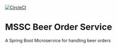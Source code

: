 [![CircleCI](https://circleci.com/gh/dotslash21/mssc-beer-order-service/tree/main.svg?style=svg)](https://circleci.com/gh/dotslash21/mssc-beer-order-service/tree/main)

# MSSC Beer Order Service

A Spring Boot Microservice for handling beer orders
